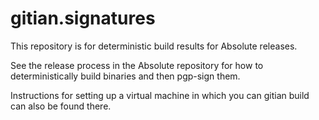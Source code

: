 # gitian.signatures
This repository is for deterministic build results for Absolute releases.

See the release process in the Absolute repository for how to deterministically build binaries and then pgp-sign them.

Instructions for setting up a virtual machine in which you can gitian build can also be found there.
